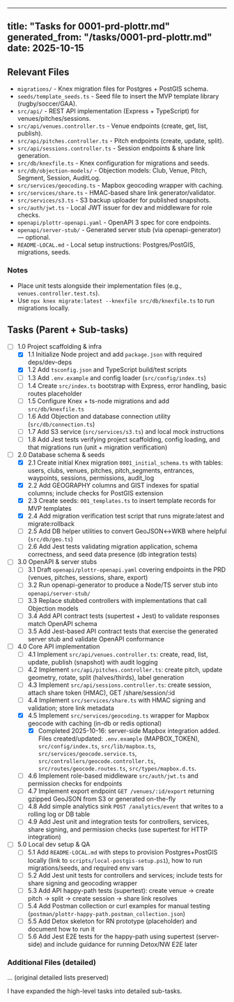 <!-- Project tasks derived from PRD: updated 2025-10-16 -->
---
title: "Tasks for 0001-prd-plottr.md"
generated_from: "/tasks/0001-prd-plottr.md"
date: 2025-10-15
---

## Relevant Files

- `migrations/` - Knex migration files for Postgres + PostGIS schema.
- `seeds/template_seeds.ts` - Seed file to insert the MVP template library (rugby/soccer/GAA).
- `src/api/` - REST API implementation (Express + TypeScript) for venues/pitches/sessions.
- `src/api/venues.controller.ts` - Venue endpoints (create, get, list, publish).
- `src/api/pitches.controller.ts` - Pitch endpoints (create, update, split).
- `src/api/sessions.controller.ts` - Session endpoints & share link generation.
- `src/db/knexfile.ts` - Knex configuration for migrations and seeds.
- `src/db/objection-models/` - Objection models: Club, Venue, Pitch, Segment, Session, AuditLog.
- `src/services/geocoding.ts` - Mapbox geocoding wrapper with caching.
- `src/services/share.ts` - HMAC-based share link generator/validator.
- `src/services/s3.ts` - S3 backup uploader for published snapshots.
- `src/auth/jwt.ts` - Local JWT issuer for dev and middleware for role checks.
- `openapi/plottr-openapi.yaml` - OpenAPI 3 spec for core endpoints.
- `openapi/server-stub/` - Generated server stub (via openapi-generator) — optional.
- `README-LOCAL.md` - Local setup instructions: Postgres/PostGIS, migrations, seeds.

### Notes

- Place unit tests alongside their implementation files (e.g., `venues.controller.test.ts`).
- Use `npx knex migrate:latest --knexfile src/db/knexfile.ts` to run migrations locally.

## Tasks (Parent + Sub-tasks)

- [ ] 1.0 Project scaffolding & infra
  - [x] 1.1 Initialize Node project and add `package.json` with required deps/dev-deps
  - [x] 1.2 Add `tsconfig.json` and TypeScript build/test scripts
  - [ ] 1.3 Add `.env.example` and config loader (`src/config/index.ts`)
  - [ ] 1.4 Create `src/index.ts` bootstrap with Express, error handling, basic routes placeholder
  - [ ] 1.5 Configure Knex + ts-node migrations and add `src/db/knexfile.ts`
  - [ ] 1.6 Add Objection and database connection utility (`src/db/connection.ts`)
  - [ ] 1.7 Add S3 service (`src/services/s3.ts`) and local mock instructions
  - [ ] 1.8 Add Jest tests verifying project scaffolding, config loading, and that migrations run (unit + migration verification)

- [ ] 2.0 Database schema & seeds
  - [x] 2.1 Create initial Knex migration `0001_initial_schema.ts` with tables: users, clubs, venues, pitches, pitch_segments, entrances, waypoints, sessions, permissions, audit_log
  - [x] 2.2 Add GEOGRAPHY columns and GIST indexes for spatial columns; include checks for PostGIS extension
  - [x] 2.3 Create seeds: `001_templates.ts` to insert template records for MVP templates
  - [x] 2.4 Add migration verification test script that runs migrate:latest and migrate:rollback
  - [ ] 2.5 Add DB helper utilities to convert GeoJSON↔WKB where helpful (`src/db/geo.ts`)
  - [ ] 2.6 Add Jest tests validating migration application, schema correctness, and seed data presence (db integration tests)

- [ ] 3.0 OpenAPI & server stubs
  - [ ] 3.1 Draft `openapi/plottr-openapi.yaml` covering endpoints in the PRD (venues, pitches, sessions, share, export)
  - [ ] 3.2 Run openapi-generator to produce a Node/TS server stub into `openapi/server-stub/`
  - [ ] 3.3 Replace stubbed controllers with implementations that call Objection models
  - [ ] 3.4 Add API contract tests (supertest + Jest) to validate responses match OpenAPI schema
  - [ ] 3.5 Add Jest-based API contract tests that exercise the generated server stub and validate OpenAPI conformance

- [ ] 4.0 Core API implementation
  - [ ] 4.1 Implement `src/api/venues.controller.ts`: create, read, list, update, publish (snapshot) with audit logging
  - [ ] 4.2 Implement `src/api/pitches.controller.ts`: create pitch, update geometry, rotate, split (halves/thirds), label generation
  - [ ] 4.3 Implement `src/api/sessions.controller.ts`: create session, attach share token (HMAC), GET /share/session/:id
  - [ ] 4.4 Implement `src/services/share.ts` with HMAC signing and validation; store link metadata
  - [x] 4.5 Implement `src/services/geocoding.ts` wrapper for Mapbox geocode with caching (in-db or redis optional)
    - [x] Completed 2025-10-16: server-side Mapbox integration added. Files created/updated: `.env.example` (MAPBOX_TOKEN), `src/config/index.ts`, `src/lib/mapbox.ts`, `src/services/geocode.service.ts`, `src/controllers/geocode.controller.ts`, `src/routes/geocode.routes.ts`, `src/types/mapbox.d.ts`.
  - [ ] 4.6 Implement role-based middleware `src/auth/jwt.ts` and permission checks for endpoints
  - [ ] 4.7 Implement export endpoint `GET /venues/:id/export` returning gzipped GeoJSON from S3 or generated on-the-fly
  - [ ] 4.8 Add simple analytics sink `POST /analytics/event` that writes to a rolling log or DB table
  - [ ] 4.9 Add Jest unit and integration tests for controllers, services, share signing, and permission checks (use supertest for HTTP integration)

- [ ] 5.0 Local dev setup & QA
  - [ ] 5.1 Add `README-LOCAL.md` with steps to provision Postgres+PostGIS locally (link to `scripts/local-postgis-setup.ps1`), how to run migrations/seeds, and required env vars
  - [ ] 5.2 Add Jest unit tests for controllers and services; include tests for share signing and geocoding wrapper
  - [ ] 5.3 Add API happy-path tests (supertest): create venue → create pitch → split → create session → share link resolves
  - [ ] 5.4 Add Postman collection or curl examples for manual testing (`postman/plottr-happy-path.postman_collection.json`)
  - [ ] 5.5 Add Detox skeleton for RN prototype (placeholder) and document how to run it
  - [ ] 5.6 Add Jest E2E tests for the happy-path using supertest (server-side) and include guidance for running Detox/NW E2E later

### Additional Files (detailed)

... (original detailed lists preserved)

I have expanded the high-level tasks into detailed sub-tasks.
